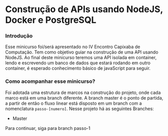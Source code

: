 # Construção de APIs usando NodeJS, Docker e PostgreSQL

### Introdução

Esse minicurso foi/será apresentado no IV Encontro Capixaba de Computação. Tem como objetivo guiar na construção de uma API usando NodeJS. Ao final deste minicurso teremos uma API isolada em container, lendo e escrevendo um banco de dados que estará rodando em outro container, é esperado conhecimento básico de javaScript para seguir.

### Como acompanhar esse minicurso?

Foi adotada uma estrutura de marcos na construção do projeto, onde cada marco está em uma branch diferente. A branch master é o ponto de partida, a partir de então o fluxo linear está disposto em um branch com a nomenclatura `passo-[numero]`. Nesse projeto há as seguintes Branches:

- Master



Para continuar, siga para  branch passo-1